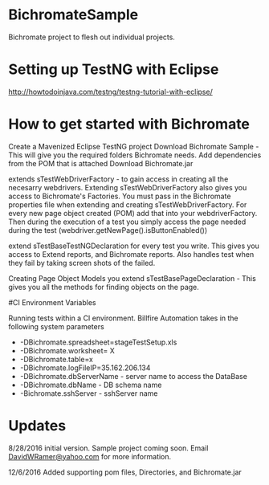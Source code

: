 # BichromateSample
Bichromate project to flesh out individual projects.

# Setting up TestNG with Eclipse
http://howtodoinjava.com/testng/testng-tutorial-with-eclipse/

# How to get started with Bichromate

Create a Mavenized Eclipse TestNG project
Download Bichromate Sample - This will give you the required folders Bichromate needs.
Add dependencies from the POM that is attached
Download Bichromate.jar

extends sTestWebDriverFactory - to gain access in creating all the necesarry webdrivers. Extending sTestWebDriverFactory also gives you access to Bichromate's Factories. You must pass in the Bichromate properties file when extending and creating sTestWebDriverFactory. For every new page object created (POM) add that into your webdriverFactory. Then during the execution of a test you simply access the page needed during the test (webdriver.getNewPage().isButtonEnabled())

extend sTestBaseTestNGDeclaration  for every test you write. This gives you access to Extend reports, and Bichromate reports. Also handles test when they fail by taking screen shots of the failed.

Creating Page Object Models you extend sTestBasePageDeclaration - This gives you all the methods for finding objects on the page.

#CI Environment Variables 

Running tests within a CI environment. Billfire Automation takes in the following system parameters

* -DBichromate.spreadsheet=stageTestSetup.xls
* -DBichromate.worksheet= X
* -DBichromate.table=x
* -DBichromate.logFileIP=35.162.206.134
* -DBichromate.dbServerName - server name to access the DataBase
* -DBichromate.dbName - DB schema name
* -Bichromate.sshServer - sshServer name


# Updates
8/28/2016 initial version. Sample project coming soon.  Email DavidWRamer@yahoo.com for more information.

12/6/2016  Added supporting pom files, Directories, and Bichromate.jar
